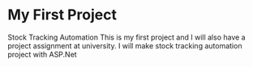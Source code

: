 # My First Project
Stock Tracking Automation
This is my first project and I will also have a project assignment at university. I will make stock tracking automation project with ASP.Net
